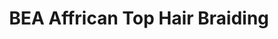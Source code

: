 ---
title: "BEA Affrican Top Hair Braiding"
url: /bridgeport/bea-affrican-top-hair-braiding/
shop: beauty
---